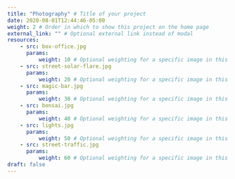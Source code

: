```yaml
---
title: "Photography" # Title of your project
date: 2020-08-01T12:44:46-05:00
weight: 2 # Order in which to show this project on the home page
external_link: "" # Optional external link instead of modal
resources:
    - src: box-office.jpg
      params:
          weight: 10 # Optional weighting for a specific image in this project folder
    - src: street-solar-flare.jpg
      params:
          weight: 20 # Optional weighting for a specific image in this project folder
    - src: magic-bar.jpg
      params:
          weight: 30 # Optional weighting for a specific image in this project folder
    - src: bonsai.jpg
      params:
          weight: 40 # Optional weighting for a specific image in this project folder
    - src: lights.jpg
      params:
          weight: 50 # Optional weighting for a specific image in this project folder
    - src: street-traffic.jpg
      params:
          weight: 60 # Optional weighting for a specific image in this project folder
draft: false
---
```

